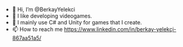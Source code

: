 - 👋 Hi, I’m @BerkayYelekci
- 👀 I like developing videogames.
- 🌱 I mainly use C# and Unity for games that I create.
- 📫 How to reach me https://www.linkedin.com/in/berkay-yelekçi-867aa51a5/

<!---
BerkayYelekci/BerkayYelekci is a ✨ special ✨ repository because its `README.md` (this file) appears on your GitHub profile.
You can click the Preview link to take a look at your changes.
--->
